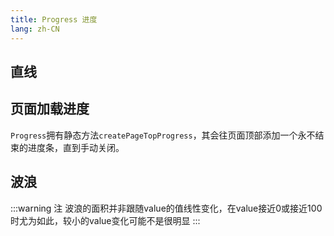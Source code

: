 ```yaml
---
title: Progress 进度
lang: zh-CN
---
```


## 直线

<!-- @Code:line -->

## 页面加载进度

`Progress`拥有静态方法`createPageTopProgress`，其会往页面顶部添加一个永不结束的进度条，直到手动关闭。

<!-- @Code:pageTop -->

## 波浪

<!-- @Code:wave -->

:::warning 注
波浪的面积并非跟随value的值线性变化，在value接近0或接近100时尤为如此，较小的value变化可能不是很明显
:::